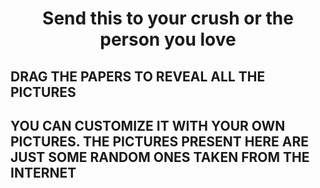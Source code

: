 <h1 align='center'> Send this to your crush or the person you love </h1>

## DRAG THE PAPERS TO REVEAL ALL THE PICTURES
## YOU CAN CUSTOMIZE IT WITH YOUR OWN PICTURES. THE PICTURES PRESENT HERE ARE JUST SOME RANDOM ONES TAKEN FROM THE INTERNET